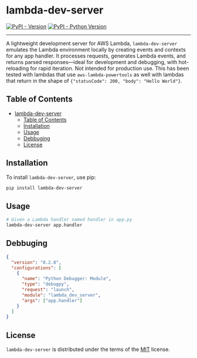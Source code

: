 # lambda-dev-server

[![PyPI - Version](https://img.shields.io/pypi/v/lambda-dev-server.svg)](https://pypi.org/project/lambda-dev-server)
[![PyPI - Python Version](https://img.shields.io/pypi/pyversions/lambda-dev-server.svg)](https://pypi.org/project/lambda-dev-server)

-----

A lightweight development server for AWS Lambda, `lambda-dev-server` emulates the Lambda environment locally by creating events and contexts for any app handler. It processes requests, generates Lambda events, and returns parsed responses—ideal for development and debugging, with hot-reloading for rapid iteration. Not intended for production use. This has been tested with lambdas that use `aws-lambda-powertools` as well with lambdas that return in the shape of `{"statusCode": 200, "body": "Hello World"}`.

## Table of Contents

- [lambda-dev-server](#lambda-dev-server)
  - [Table of Contents](#table-of-contents)
  - [Installation](#installation)
  - [Usage](#usage)
  - [Debbuging](#debbuging)
  - [License](#license)

## Installation

To install `lambda-dev-server`, use pip:

```sh
pip install lambda-dev-server
```

## Usage

```bash
# Given a Lambda handler named handler in app.py
lambda-dev-server app.handler
```

## Debbuging

```json
{
  "version": "0.2.0",
  "configurations": [
    {
      "name": "Python Debugger: Module",
      "type": "debugpy",
      "request": "launch",
      "module": "lambda_dev_server",
      "args": ["app.handler"]
    }
  ]
}
```

## License

`lambda-dev-server` is distributed under the terms of the [MIT](https://spdx.org/licenses/MIT.html) license.
